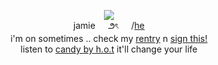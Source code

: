 <p align="center"> 
<img src="https://media.discordapp.net/attachments/1083257903617679441/1221581961101836298/b4ab0e5f022876d50ee01c12c98a7782-removebg-preview.png?ex=661319db&is=6600a4db&hm=5de4f973fec97acff492305c55b46ec2a236a71883823c88c0f7d4d4607478ca&=&format=webp&quality=lossless&width=322&height=468">
  <br>
  jamie⠀⠀౨ৎ⠀⠀/<a href="https://en.pronouns.page/@dollified">he</a> <br>
  i'm on sometimes .. check my <a href="https://rentry.co/dollies-">rentry</a> n <a href="https://dollified.123guestbook.com/">sign this!</a>
<br>
listen to <a href="https://open.spotify.com/track/0K25zmumCzn2kFmh9zcLWy?si=999c82e2271b4ddf">candy by h.o.t</a> it'll change your life
</p>
